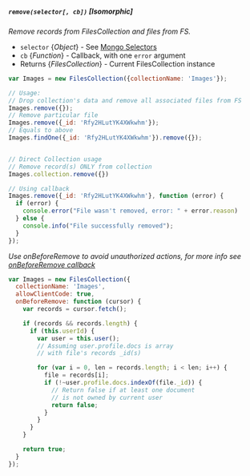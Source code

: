 ##### `remove(selector[, cb])` [*Isomorphic*]

*Remove records from FilesCollection and files from FS.*

 - `selector` {*Object*} - See [Mongo Selectors](http://docs.meteor.com/#selectors)
 - `cb` {*Function*} - Callback, with one `error` argument
 - Returns {*FilesCollection*} - Current FilesCollection instance

```javascript
var Images = new FilesCollection({collectionName: 'Images'});

// Usage:
// Drop collection's data and remove all associated files from FS
Images.remove({});
// Remove particular file
Images.remove({_id: 'Rfy2HLutYK4XWkwhm'});
// Equals to above
Images.findOne({_id: 'Rfy2HLutYK4XWkwhm'}).remove({});


// Direct Collection usage
// Remove record(s) ONLY from collection
Images.collection.remove({})

// Using callback
Images.remove({_id: 'Rfy2HLutYK4XWkwhm'}, function (error) {
  if (error) {
    console.error("File wasn't removed, error: " + error.reason)
  } else {
    console.info("File successfully removed");
  }
});
```

*Use onBeforeRemove to avoid unauthorized actions, for more info see [onBeforeRemove callback](https://github.com/VeliovGroup/Meteor-Files/wiki/Constructor#use-onbeforeremove-to-avoid-unauthorized-remove)*
```javascript
var Images = new FilesCollection({
  collectionName: 'Images',
  allowClientCode: true,
  onBeforeRemove: function (cursor) {
    var records = cursor.fetch();

    if (records && records.length) {
      if (this.userId) {
        var user = this.user();
        // Assuming user.profile.docs is array 
        // with file's records _id(s)

        for (var i = 0, len = records.length; i < len; i++) {
          file = records[i];
          if (!~user.profile.docs.indexOf(file._id)) {
            // Return false if at least one document
            // is not owned by current user
            return false; 
          }
        }
      }
    }

    return true;
  }
});
```